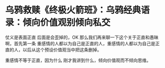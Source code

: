 # 乌鸦救赎《终极火箭班》：乌鸦经典语录：倾向价值观别倾向私交

仗义是表面正直 后面是会歪掉的，OK 那么我们再来聊一下这个关于正直和愚昧啊，首先第一条 重感情的人都以为自己是正直的人，重感情的人都以为自己是正直的人，以后从这个预设价值观当中把这条删掉。

重感情不等于正直，因为什么 刚才我讲到什么，倾向价值观而不倾向思维。